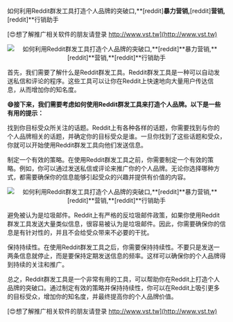 如何利用Reddit群发工具打造个人品牌的突破口,**[reddit]**暴力营销,**[reddit]**营销,**[reddit]**行销助手

[😍想了解推广相关软件的朋友请登录 http://www.vst.tw](http://www.vst.tw)

 <center><img src="https://vst.tw/MP4/tuiguang/png/1.png" alt="如何利用Reddit群发工具打造个人品牌的突破口,**[reddit]**暴力营销,**[reddit]**营销,**[reddit]**行销助手"></center>

首先，我们需要了解什么是Reddit群发工具。Reddit群发工具是一种可以自动发送私信和评论的程序。这些工具可以让你在Reddit上快速地向大量用户传达信息，从而增加你的知名度。

**😄接下来，我们需要考虑如何使用Reddit群发工具来打造个人品牌。以下是一些有用的提示：**

找到你目标受众所关注的话题。Reddit上有各种各样的话题，你需要找到与你的个人品牌相关的话题，并确定你的目标受众是谁。一旦你找到了这些话题和受众，你就可以开始使用Reddit群发工具向他们发送信息。

制定一个有效的策略。在使用Reddit群发工具之前，你需要制定一个有效的策略。例如，你可以通过发送私信或评论来推广你的个人品牌。无论你选择哪种方式，都需要确保你的信息能够引起受众的兴趣并提供有价值的内容。

 <center><img src="https://vst.tw/MP4/tuiguang/png/2.png" alt="如何利用Reddit群发工具打造个人品牌的突破口,**[reddit]**暴力营销,**[reddit]**营销,**[reddit]**行销助手"></center>

避免被认为是垃圾邮件。Reddit上有严格的反垃圾邮件政策，如果你使用Reddit群发工具发送大量类似信息，很容易被认为是垃圾邮件。因此，你需要确保你的信息是有针对性的，并且不会给受众带来不必要的干扰。

保持持续性。在使用Reddit群发工具之后，你需要保持持续性。不要只是发送一两条信息就停止，而是要保持定期发送信息的频率。这样可以确保你的个人品牌得到持续的关注和推广。

总之，Reddit群发工具是一个非常有用的工具，可以帮助你在Reddit上打造个人品牌的突破口。通过制定有效的策略并保持持续性，你可以在Reddit上吸引更多的目标受众，增加你的知名度，并最终提高你的个人品牌价值。

[😍想了解推广相关软件的朋友请登录 http://www.vst.tw](http://www.vst.tw)



